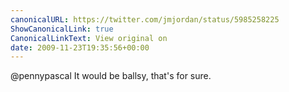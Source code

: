 ```yaml
---
canonicalURL: https://twitter.com/jmjordan/status/5985258225
ShowCanonicalLink: true
CanonicalLinkText: View original on
date: 2009-11-23T19:35:56+00:00
---
```

@pennypascal It would be ballsy, that's for sure.